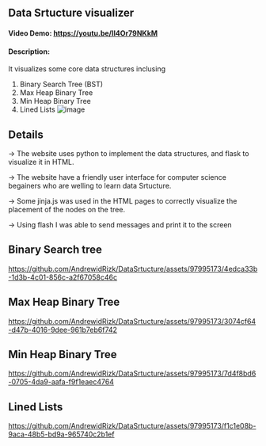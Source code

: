 ## Data Srtucture visualizer 
#### Video Demo:  https://youtu.be/II4Or79NKkM
#### Description:
It visualizes some core data structures inclusing 
1) Binary Search Tree (BST)
2) Max Heap Binary Tree
3) Min Heap Binary Tree
4) Lined Lists
![image](https://github.com/AndrewidRizk/DataSrtucture/assets/97995173/0c9ba6ea-31ec-4f88-b002-eea7d9e4f714)

## Details
→ The website uses python to implement the data structures, and flask to visualize it in HTML. 

→ The website have a friendly user interface for computer science begainers who are welling to learn data Srtucture.

→ Some jinja.js was used in the HTML pages to correctly visualize the placement of the nodes on the tree.

→ Using flash I was able to send messages and print it to the screen
          
## Binary Search tree

https://github.com/AndrewidRizk/DataSrtucture/assets/97995173/4edca33b-1d3b-4c01-856c-a2f67058c46c


## Max Heap Binary Tree

https://github.com/AndrewidRizk/DataSrtucture/assets/97995173/3074cf64-d47b-4016-9dee-961b7eb6f742


## Min Heap Binary Tree


https://github.com/AndrewidRizk/DataSrtucture/assets/97995173/7d4f8bd6-0705-4da9-aafa-f9f1eaec4764


## Lined Lists

https://github.com/AndrewidRizk/DataSrtucture/assets/97995173/f1c1e08b-9aca-48b5-bd9a-965740c2b1ef





